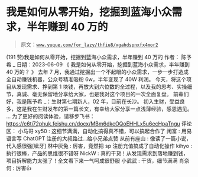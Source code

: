 # 我是如何从零开始，挖掘到蓝海小众需求，半年赚到 40 万的

> 原文：[`www.yuque.com/for_lazy/thfiu8/xgahdspnxfx4mor2`](https://www.yuque.com/for_lazy/thfiu8/xgahdspnxfx4mor2)

<ne-h2 id="84433040" data-lake-id="84433040"><ne-heading-ext><ne-heading-anchor></ne-heading-anchor><ne-heading-fold></ne-heading-fold></ne-heading-ext><ne-heading-content><ne-text id="u6db8f4e1">(191 赞)我是如何从零开始，挖掘到蓝海小众需求，半年赚到 40 万的</ne-text></ne-heading-content></ne-h2> <ne-p id="u043d7f7d" data-lake-id="u043d7f7d"><ne-text id="ua9455fd9">作者： 陈予希 _</ne-text></ne-p> <ne-p id="u06643d1b" data-lake-id="u06643d1b"><ne-text id="ua386409e">日期：2023-06-09</ne-text></ne-p> <ne-p id="uec97eec6" data-lake-id="uec97eec6"><ne-text id="u0cd31712">《 我是如何从零开始，挖掘到蓝海小众需求，半年赚到 40 万的？ 》</ne-text></ne-p> <ne-p id="ue31c5250" data-lake-id="ue31c5250"><ne-text id="ucb8c1937">去年 7 月，我通过挖掘出一个不起眼的小众需求，一步一步打造成全自动赚钱机器，公众号精准吸粉 6w，半年变现了 40W 利润。</ne-text></ne-p> <ne-p id="u1c2f1889" data-lake-id="u1c2f1889"><ne-text id="u972a6575">今天，将这个项目从发现需求、挣到第 1 块钱，再放大到六位数的全过程，以及我的思考、实操细节，真诚、毫无保留地分享给大家，也是我对这个项目的一次全面复盘。</ne-text></ne-p> <ne-p id="u70dd1633" data-lake-id="u70dd1633"><ne-text id="u9e6369ac">前辈们好，我是陈予希 _：生财第七期新人，02 年，目前在长沙。</ne-text> <ne-text id="u22f5dce8">初入生财，受益良多，这是我在生财发布的第一篇长文，有幸给大家分享一点浅薄经验，感恩遇见。</ne-text></ne-p> <ne-p id="u325e5c63" data-lake-id="u325e5c63"><ne-text id="u2211d472">...</ne-text></ne-p> <ne-p id="u967edfa7" data-lake-id="u967edfa7"><ne-text id="u88336d7d">为了更好的阅读体验，请移步飞书：</ne-text>[<ne-text id="ub1d8b150">https://c6ti72phuk.feishu.cn/docx/MBm6dkcOQoEHHLx5u6ecHpaTngu</ne-text>](https://c6ti72phuk.feishu.cn/docx/MBm6dkcOQoEHHLx5u6ecHpaTngu)</ne-p> <ne-hole id="uacd52f29" data-lake-id="uacd52f29"><ne-card data-card-name="hr" data-card-type="block" id="BRiby" data-event-boundary="card"><ne-p id="u3e5e2e99" data-lake-id="u3e5e2e99"><ne-text id="uad5b96f1">评论区：</ne-text></ne-p> <ne-p id="u1fdbae61" data-lake-id="u1fdbae61"><ne-text id="u469819b8">小马哥 xy50 : 这细节满满，自动化搞得真不错，可以搞起合作了</ne-text> <ne-text id="u057abceb">闲富 : 用易语言写 ChatGPT 注册的大叔路过...给小兄弟点赞</ne-text> <ne-text id="ucb4f2549">从前有座山 : 像读了一篇小说，代入感很强[呲牙]</ne-text> <ne-text id="u64bd6c59">林中灰兔 : 厉害，竟然把 sp 注册充值搞成了自动化操作</ne-text> <ne-text id="u884ab48c">kihyo : 执行很棒，产品的思维很不错呀</ne-text> <ne-text id="u9315a4df">NickW : 真的干货！从发现需求到落地赚到钱，项目拆解能力太强了！全文看下来一气呵成很舒服</ne-text> <ne-text id="u32e735b7">小武武 : 干货，细节满满</ne-text> <ne-text id="ucdb99bd8">肖奈何 : 厉害👍</ne-text></ne-p></ne-card></ne-hole>